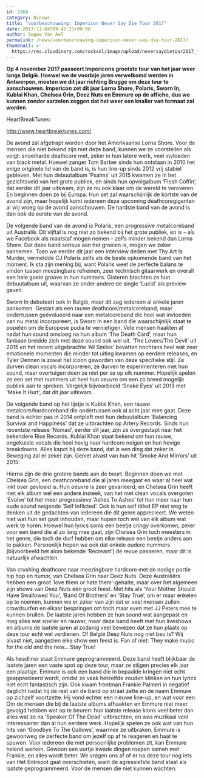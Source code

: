 ```yaml
---
id: 3268
category: Nieuws
title: "voorbeschouwing: Impericon Never Say Die Tour 2017"
date: 2017-11-04T09:47:21+00:00
author: Seppe Van Ael
permalink: /news/voorbeschouwing-impericon-never-say-die-tour-2017/
thumbnail: >-
  https://res.cloudinary.com/rockxxl/image/upload/neversaydietour2017_full.jpg
---
```

**Op 4 november 2017 passeert Impericons grootste tour van het jaar weer langs België. Hoewel we de voorbije jaren verwelkomd werden in Antwerpen, moeten we dit jaar richting Brugge om deze tour te aanschouwen. Impericon zet dit jaar Lorna Shore, Polaris, Sworn In, Kublai Khan, Chelsea Grin, Deez Nuts en Emmure op de affiche, dus we kunnen zonder aarzelen zeggen dat het weer een knaller van formaat zal worden.**

HeartBreakTunes:

http://www.heartbreaktunes.com/

De avond zal afgetrapt worden door het Amerikaanse Lorna Shore. Voor de mensen die niet bekend zijn met deze band, kunnen we ze voorstellen als volgt: snoeiharde deathcore met, zeker in hun latere werk, veel invloeden van black metal. Hoewel zanger Tom Barber sinds hun ontstaan in 2010 het enige originele lid van de band is, is hun line-up sinds 2012 vrij stabiel gebleven. Met hun debuutalbum ‘Psalms’ uit 2015 kwamen ze in het gezichtsveld van het grote publiek, en sinds hun opvolgalbum ‘Flesh Coffin’, dat eerder dit jaar uitkwam, zijn ze nu ook klaar om de wereld te veroveren. En beginnen doen ze bij Europa. Hun set zal waarschijnlijk de kortste van de avond zijn, maar hopelijk komt iedereen deze upcoming deathcoregiganten al vrij vroeg op de avond aanschouwen. De hardste band van de avond is dan ook de eerste van de avond.



De volgende band van de avond is Polaris, een progressive metalcoreband uit Australië. Dit vijftal is nog niet zo bekend bij het grote publiek, en is – als we Facebook als maatstaf mogen nemen – zelfs minder bekend dan Lorna Shore. Dat deze band serieus aan het groeien is, mogen we zeker aannemen. Toen we eerder dit jaar een interview deden met Thy Art Is Murder, vermeldde CJ Polaris zelfs als de beste opkomende band van het moment. Ik sta zijn mening bij, want Polaris weet de perfecte balans te vinden tussen meezingbare refreinen, zeer technisch gitaarwerk en overall een hele goeie groove in hun nummers. Gisteren brachten ze hun debuutalbum uit, waarvan ze onder andere de single ‘Lucid’ als preview gaven.



Sworn In debuteert ook in België, maar dit zag iedereen al enkele jaren aankomen. Gestart als een rauwe deathcore/metalcoreband, maar ondertussen geëvolueerd naar een metalcoreband die heel wat invloeden van nu metal incorporeert, is Sworn In een band die waarschijnlijk staat te popelen om de Europese podia te vernietigen. Vele mensen haakten af nadat hun sound omsloeg na hun album ‘The Death Card’, maar hun fanbase breidde zich met deze sound ook wel uit. ‘The Lovers/The Devil’ uit 2015 en het recent uitgebrachte ‘All Smiles’ bevatten nochtans heel wat zeer emotionele momenten die minder tot uiting kwamen op eerdere releases, en Tyler Dennen is zowat het icoon geworden van deze specifieke stijl. Ze durven clean vocals incorporeren, ze durven te experimenteren met hun sound, maar overtuigen doen ze niet per se op elk nummer. Hopelijk spelen ze een set met nummers uit heel hun oeuvre om een zo breed mogelijk publiek aan te spreken. Vergelijk bijvoorbeeld ‘Snake Eyes’ uit 2013 met ‘Make It Hurt’, dat dit jaar uitkwam.



De volgende band op het lijstje is Kublai Khan, een rauwe metalcore/hardcoreband die ondertussen ook al acht jaar mee gaat. Deze band is echter pas in 2014 ontploft met hun debuutalbum ‘Balancing Survival and Happiness’ dat ze uitbrachten op Artery Records. Sinds hun recentste release ‘Nomad’, eerder dit jaar, zijn ze overgestapt naar het bekendere Rise Records. Kublai Khan staat bekend om hun rauwe, ongekuiste vocals die heel hevig naar hardcore neigen en hun hevige breakdowns. Alles kapot bij deze band, dat is een ding dat zeker is. Beweging zal er zeker zijn. Geniet alvast van hun hit ‘Smoke And Mirrors’ uit 2015:



Hierna zijn de drie grotere bands aan de beurt. Beginnen doen we met Chelsea Grin, een deathcoreband die al jaren meegaat en waar al heel wat inkt over gevloeid is. Hun oeuvre is zeer gevarieerd, en Chelsea Grin heeft met elk album wel een andere insteek, van het met clean vocals overgoten ‘Evolve’ tot het meer progressieve ‘Ashes To Ashes’ tot hun meer naar hun oude sound neigende ‘Self Inflicted’. Ook is hun self titled EP niet weg te denken uit de gedachten van iedereen die dit genre apprecieert. We weten niet wat hun set gaat inhouden, maar hopen toch wel van elk album wat werk te horen. Hoewel hun lyrics soms een beetje cringy overkomen, zeker voor een band die al zo lang mee gaat, zijn Chelsea Grin toch meesters in het genre, die toch de durf hebben om elke release een beetje anders aan te pakken. Persoonlijk hopen we ook dat enkele oudere nummers (bijvoorbeeld het alom bekende ‘Recreant’) de revue passeren, maar dit is natuurlijk afwachten.



Van crushing deathcore naar meezingbare hardcore met de nodige portie hip hop en humor, van Chelsea Grin naar Deez Nuts. Deze Australiërs hebben een groot ‘love them or hate them’-gehalte, maar over het algemeen zijn shows van Deez Nuts één groot feest. Met hits als ‘Your Mother Should Have Swallowed You’, ‘Band Of Brothers’ en ‘Stay True’, om er maar enkelen op te noemen, kunnen we er zeker van zijn dat er veel mensen zullen crowdsurfen en elkaar bespringen om toch maar even met JJ Peters mee te kunnen brullen. De laatste jaren hebben ze hun sound wat aangepast en mag alles wat sneller en rauwer, maar deze band heeft met hun liveshows en albums de laatste jaren al zodanig veel bewezen dat ze hun plaats op deze tour echt wel verdienen. Of België Deez Nuts nog niet beu is? Wij alvast niet, aangezien elke show een feest is. Fan of niet: They make music for the old and the new… Stay True!



Als headliner staat Emmure geprogrammeerd. Deze band heeft blijkbaar de laatste jaren een vaste spot op deze tour, maar ze stijgen precies elk jaar een plaatsje. Emmure is ook een band die in bepaalde kringen niet echt geapprecieerd wordt, omdat ze vaak hetzelfde zouden klinken en hun lyrics niet echt fantastisch zijn. Ook kwam frontman Frankie Palmeri in negatief daglicht nadat hij de rest van de band op straat zette en de naam Emmure op zichzelf voortzette. Hij vond echter een nieuwe line-up, en wat voor een. Om de mensen die bij de laatste albums afhaakten en Emmure niet meer gevolgd hebben wat op te beuren: hun laatste release klonk veel beter dan alles wat ze na ‘Speaker Of The Dead’ uitbrachten, en was muzikaal veel interessanter dan al hun eerdere werk. Hopelijk spelen ze ook wat van hun hits van ‘Goodbye To The Gallows’, waarmee ze uitbraken. Emmure is gewoonweg de perfecte band om jezelf op af te reageren en haat te spuwen. Voor iedereen die met persoonlijke problemen zit, kan Emmure helend werken. Gewoon een uurtje kwade dingen roepen samen met Frankie, en alles wordt beter. We vragen ons af of er na deze tour nog iets van Het Entrepot gaat overschieten, want de agressiefste band staat als laatste geprogrammeerd. Voor de mensen die niet kunnen wachten: